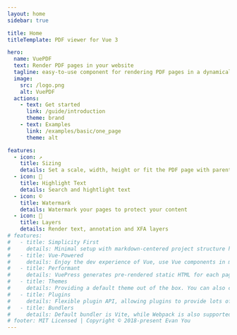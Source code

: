 ```yaml
---
layout: home
sidebar: true

title: Home
titleTemplate: PDF viewer for Vue 3

hero:
  name: VuePDF
  text: Render PDF pages in your website
  tagline: easy-to-use component for rendering PDF pages in a dynamically and customizable way
  image:
    src: /logo.png
    alt: VuePDF
  actions:
    - text: Get started
      link: /guide/introduction
      theme: brand
    - text: Examples
      link: /examples/basic/one_page
      theme: alt

features:
  - icon: ↗️
    title: Sizing
    details: Set a scale, width, height or fit the PDF page with parent width
  - icon: 🔆
    title: Highlight Text
    details: Search and hightlight text
  - icon: ©️
    title: Watermark
    details: Watermark your pages to protect your content
  - icon: 📖
    title: Layers
    details: Render text, annotation and XFA layers
# features:
#   - title: Simplicity First
#     details: Minimal setup with markdown-centered project structure helps you focus on writing.
#   - title: Vue-Powered
#     details: Enjoy the dev experience of Vue, use Vue components in markdown, and develop custom themes with Vue.
#   - title: Performant
#     details: VuePress generates pre-rendered static HTML for each page, and runs as an SPA once a page is loaded.
#   - title: Themes
#     details: Providing a default theme out of the box. You can also choose a community theme or create your own one.
#   - title: Plugins
#     details: Flexible plugin API, allowing plugins to provide lots of plug-and-play features for your site.
#   - title: Bundlers
#     details: Default bundler is Vite, while Webpack is also supported. Choose the one you like!
# footer: MIT Licensed | Copyright © 2018-present Evan You
---
```

<!-- 
<ClientOnly>
  <OnePage />
</ClientOnly> -->
